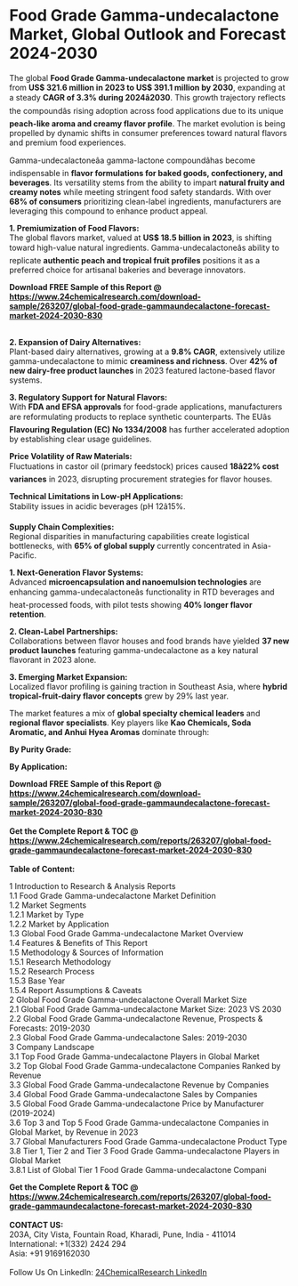 <h1>Food Grade Gamma-undecalactone Market, Global Outlook and Forecast 2024-2030</h1><p>The global <strong>Food Grade Gamma-undecalactone market</strong> is projected to grow from <strong>US$ 321.6 million in 2023 to US$ 391.1 million by 2030</strong>, expanding at a steady <strong>CAGR of 3.3% during 2024â2030</strong>. This growth trajectory reflects the compoundâs rising adoption across food applications due to its unique <strong>peach-like aroma and creamy flavor profile</strong>. The market evolution is being propelled by dynamic shifts in consumer preferences toward natural flavors and premium food experiences.</p><p>Gamma-undecalactoneâa gamma-lactone compoundâhas become indispensable in <strong>flavor formulations for baked goods, confectionery, and beverages</strong>. Its versatility stems from the ability to impart <strong>natural fruity and creamy notes</strong> while meeting stringent food safety standards. With over <strong>68% of consumers</strong> prioritizing clean-label ingredients, manufacturers are leveraging this compound to enhance product appeal.</p><p><strong>1. Premiumization of Food Flavors:</strong><br>  
The global flavors market, valued at <strong>US$ 18.5 billion in 2023</strong>, is shifting toward high-value natural ingredients. Gamma-undecalactoneâs ability to replicate <strong>authentic peach and tropical fruit profiles</strong> positions it as a preferred choice for artisanal bakeries and beverage innovators. </p><div><b>Download FREE Sample of this Report @ 
            <a href="https://www.24chemicalresearch.com/download-sample/263207/global-food-grade-gammaundecalactone-forecast-market-2024-2030-830">
            https://www.24chemicalresearch.com/download-sample/263207/global-food-grade-gammaundecalactone-forecast-market-2024-2030-830</a></b></div><br><p><strong>2. Expansion of Dairy Alternatives:</strong><br>
Plant-based dairy alternatives, growing at a <strong>9.8% CAGR</strong>, extensively utilize gamma-undecalactone to mimic <strong>creaminess and richness</strong>. Over <strong>42% of new dairy-free product launches</strong> in 2023 featured lactone-based flavor systems.</p><p><strong>3. Regulatory Support for Natural Flavors:</strong><br>
With <strong>FDA and EFSA approvals</strong> for food-grade applications, manufacturers are reformulating products to replace synthetic counterparts. The EUâs <strong>Flavouring Regulation (EC) No 1334/2008</strong> has further accelerated adoption by establishing clear usage guidelines.</p><p><strong>Price Volatility of Raw Materials:</strong><br>
        Fluctuations in castor oil (primary feedstock) prices caused <strong>18â22% cost variances</strong> in 2023, disrupting procurement strategies for flavor houses.</p><p><strong>Technical Limitations in Low-pH Applications:</strong><br>
        Stability issues in acidic beverages (pH 12â15%.</p><p><strong>Supply Chain Complexities:</strong><br>
        Regional disparities in manufacturing capabilities create logistical bottlenecks, with <strong>65% of global supply</strong> currently concentrated in Asia-Pacific.</p><p><strong>1. Next-Generation Flavor Systems:</strong><br>
Advanced <strong>microencapsulation and nanoemulsion technologies</strong> are enhancing gamma-undecalactoneâs functionality in RTD beverages and heat-processed foods, with pilot tests showing <strong>40% longer flavor retention</strong>.</p><p><strong>2. Clean-Label Partnerships:</strong><br>
Collaborations between flavor houses and food brands have yielded <strong>37 new product launches</strong> featuring gamma-undecalactone as a key natural flavorant in 2023 alone.</p><p><strong>3. Emerging Market Expansion:</strong><br>
Localized flavor profiling is gaining traction in Southeast Asia, where <strong>hybrid tropical-fruit-dairy flavor concepts</strong> grew by 29% last year.</p><p>The market features a mix of <strong>global specialty chemical leaders</strong> and <strong>regional flavor specialists</strong>. Key players like <strong>Kao Chemicals, Soda Aromatic, and Anhui Hyea Aromas</strong> dominate through:</p><p><strong>By Purity Grade:</strong></p><p><strong>By Application:</strong></p><div><b>Download FREE Sample of this Report @ 
            <a href="https://www.24chemicalresearch.com/download-sample/263207/global-food-grade-gammaundecalactone-forecast-market-2024-2030-830">
            https://www.24chemicalresearch.com/download-sample/263207/global-food-grade-gammaundecalactone-forecast-market-2024-2030-830</a></b></div><br><div><b>Get the Complete Report & TOC @ 
            <a href="https://www.24chemicalresearch.com/reports/263207/global-food-grade-gammaundecalactone-forecast-market-2024-2030-830">
            https://www.24chemicalresearch.com/reports/263207/global-food-grade-gammaundecalactone-forecast-market-2024-2030-830</a></b></div><br>
            <b>Table of Content:</b><p>1 Introduction to Research & Analysis Reports<br />
    1.1 Food Grade Gamma-undecalactone Market Definition<br />
    1.2 Market Segments<br />
        1.2.1 Market by Type<br />
        1.2.2 Market by Application<br />
    1.3 Global Food Grade Gamma-undecalactone Market Overview<br />
    1.4 Features & Benefits of This Report<br />
    1.5 Methodology & Sources of Information<br />
        1.5.1 Research Methodology<br />
        1.5.2 Research Process<br />
        1.5.3 Base Year<br />
        1.5.4 Report Assumptions & Caveats<br />
2 Global Food Grade Gamma-undecalactone Overall Market Size<br />
    2.1 Global Food Grade Gamma-undecalactone Market Size: 2023 VS 2030<br />
    2.2 Global Food Grade Gamma-undecalactone Revenue, Prospects & Forecasts: 2019-2030<br />
    2.3 Global Food Grade Gamma-undecalactone Sales: 2019-2030<br />
3 Company Landscape<br />
    3.1 Top Food Grade Gamma-undecalactone Players in Global Market<br />
    3.2 Top Global Food Grade Gamma-undecalactone Companies Ranked by Revenue<br />
    3.3 Global Food Grade Gamma-undecalactone Revenue by Companies<br />
    3.4 Global Food Grade Gamma-undecalactone Sales by Companies<br />
    3.5 Global Food Grade Gamma-undecalactone Price by Manufacturer (2019-2024)<br />
    3.6 Top 3 and Top 5 Food Grade Gamma-undecalactone Companies in Global Market, by Revenue in 2023<br />
    3.7 Global Manufacturers Food Grade Gamma-undecalactone Product Type<br />
    3.8 Tier 1, Tier 2 and Tier 3 Food Grade Gamma-undecalactone Players in Global Market<br />
        3.8.1 List of Global Tier 1 Food Grade Gamma-undecalactone Compani</p><div><b>Get the Complete Report & TOC @ 
            <a href="https://www.24chemicalresearch.com/reports/263207/global-food-grade-gammaundecalactone-forecast-market-2024-2030-830">
            https://www.24chemicalresearch.com/reports/263207/global-food-grade-gammaundecalactone-forecast-market-2024-2030-830</a></b></div><br><b>CONTACT US:</b><br>
            203A, City Vista, Fountain Road, Kharadi, Pune, India - 411014<br>
            International: +1(332) 2424 294<br>
            Asia: +91 9169162030 <br><br>
            Follow Us On LinkedIn: <a href="https://www.linkedin.com/company/24chemicalresearch/">24ChemicalResearch LinkedIn</a>